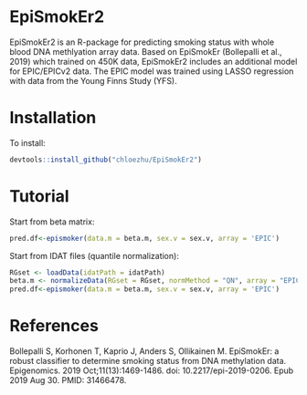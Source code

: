 # EpiSmokEr2
EpiSmokEr2 is an R-package for predicting smoking status with whole blood DNA methlyation array data. Based on EpiSmokEr (Bollepalli et al., 2019) which trained on 450K data, EpiSmokEr2 includes an additional model for EPIC/EPICv2 data. The EPIC model was trained using LASSO regression with data from the Young Finns Study (YFS).

# Installation
To install:
```r
devtools::install_github("chloezhu/EpiSmokEr2")
```

# Tutorial
Start from beta matrix: 
```r
pred.df<-epismoker(data.m = beta.m, sex.v = sex.v, array = 'EPIC')
```
Start from IDAT files (quantile normalization):
```r
RGset <- loadData(idatPath = idatPath)
beta.m <- normalizeData(RGset = RGset, normMethod = "QN", array = "EPIC")
pred.df<-epismoker(data.m = beta.m, sex.v = sex.v, array = 'EPIC')
```

# References
Bollepalli S, Korhonen T, Kaprio J, Anders S, Ollikainen M. EpiSmokEr: a robust classifier to determine smoking status from DNA methylation data. Epigenomics. 2019 Oct;11(13):1469-1486. doi: 10.2217/epi-2019-0206. Epub 2019 Aug 30. PMID: 31466478.
